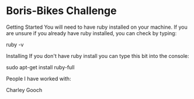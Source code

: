 # Boris-Bikes Challenge

Getting Started
You will need to have ruby installed on your machine. If you are unsure if you already have ruby installed, you can check by typing:

ruby -v

Installing
If you don't have ruby install you can type this bit into the console:

sudo apt-get install ruby-full

People I have worked with:

Charley Gooch
